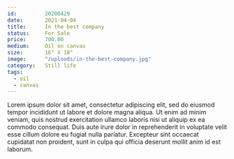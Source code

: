 ```yaml
---
id:         20200429
date:       2021-04-04
title:      In the best company
status:     For Sale
price:      700.00
medium:     Oil on canvas
size:       16" X 18"
image:      "/uploads/in-the-best-company.jpg"
category:   Still life
tags: 
  - oil
  - canvas
---
```


Lorem ipsum dolor sit amet, consectetur adipiscing elit, sed do eiusmod tempor incididunt ut labore et dolore magna aliqua. Ut enim ad minim veniam, quis nostrud exercitation ullamco laboris nisi ut aliquip ex ea commodo consequat. Duis aute irure dolor in reprehenderit in voluptate velit esse cillum dolore eu fugiat nulla pariatur. Excepteur sint occaecat cupidatat non proident, sunt in culpa qui officia deserunt mollit anim id est laborum.